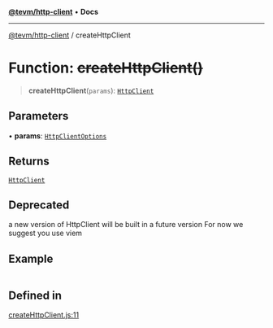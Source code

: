 [**@tevm/http-client**](../README.md) • **Docs**

***

[@tevm/http-client](../globals.md) / createHttpClient

# Function: ~~createHttpClient()~~

> **createHttpClient**(`params`): [`HttpClient`](../type-aliases/HttpClient.md)

## Parameters

• **params**: [`HttpClientOptions`](../type-aliases/HttpClientOptions.md)

## Returns

[`HttpClient`](../type-aliases/HttpClient.md)

## Deprecated

a new version of HttpClient will be built in a future version
For now we suggest you use viem

## Example

```ts

```

## Defined in

[createHttpClient.js:11](https://github.com/evmts/tevm-monorepo/blob/main/packages/http-client/src/createHttpClient.js#L11)
